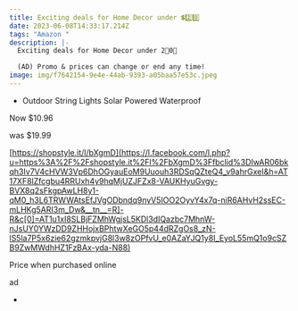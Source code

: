```yaml
---
title: Exciting deals for Home Decor under 💲2️⃣0️⃣
date: 2023-06-08T14:33:17.214Z
tags: "Amazon "
description: |-
  Exciting deals for Home Decor under 2⃣0⃣

  (AD) Promo & prices can change or end any time! 
image: img/f7642154-9e4e-44ab-9393-a05baa57e53c.jpeg
---
```

* Outdoor String Lights Solar Powered Waterproof

Now $10.96

was $19.99

[https://shopstyle.it/l/bXgmD](https://l.facebook.com/l.php?u=https%3A%2F%2Fshopstyle.it%2Fl%2FbXgmD%3Ffbclid%3DIwAR06bkqh3Iv7V4cHVW3Vp6DhOGyauEoM9Uuouh3RDSqQZteQ4_v9ahrGxeI&h=AT17XF8lZfcgbu4RRUxh4y9hqMjUZJFZx8-VAUKHyuGvgy-BVX8q2sFkgpAwLH8y1-qM0_h3L6TRWWAtsEfJVgODbndq9nyV5IOO2OyvY4x7q-niR6AHvH2ssEC-mLHKg5ARI3m_Dw&__tn__=R]-R&c[0]=AT1u1xI8SLBjFZMhWgjsL5KDl3dIQazbc7MhnW-nJsUY0YWzDD9ZHHojxBPhtwXeGO5p44dRZgOs8_zN-lS5la7P5x6zie62gzmkpvjG8l3w8zOPfvU_e0AZaYJQ1y8I_EyoL55mQ1o9cSZB9ZwMWdhHZ1FzBAx-yda-N88)

Price when purchased online

ad

*